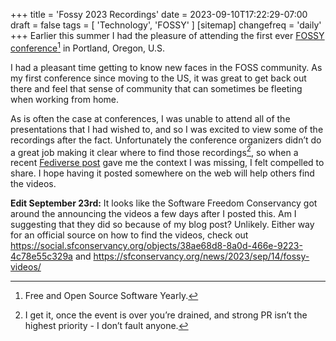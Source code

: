 +++
title = 'Fossy 2023 Recordings'
date = 2023-09-10T17:22:29-07:00
draft = false
tags = [
    'Technology',
    'FOSSY'
]
[sitemap]
    changefreq = 'daily'
+++
Earlier this summer I had the pleasure of attending the first ever [FOSSY conference](https://2023.fossy.us/)[^1] in Portland, Oregon, U.S.

I had a pleasant time getting to know new faces in the FOSS community. As my first conference since moving to the US, it was great to get back out there and feel that sense of community that can sometimes be fleeting when working from home.

<!--more-->

As is often the case at conferences, I was unable to attend all of the presentations that I had wished to, and so I was excited to view some of the recordings after the fact. Unfortunately the conference organizers didn’t do a great job making it clear where to find those recordings[^2], so when a recent [Fediverse post](https://fosstodon.org/@linux_mclinuxface/111026066106336886) gave me the context I was missing, I felt compelled to share. I hope having it posted somewhere on the web will help others find the videos.

[^1]: Free and Open Source Software Yearly.

[^2]: I get it, once the event is over you’re drained, and strong PR isn’t the highest priority - I don’t fault anyone.

**Edit September 23rd:**  It looks like the Software Freedom Conservancy got around the announcing the videos a few days after I posted this.
Am I suggesting that they did so because of my blog post? Unlikely. Either way for an official source on how to find the videos, check out https://social.sfconservancy.org/objects/38ae68d8-8a0d-466e-9223-4c78e55c329a and https://sfconservancy.org/news/2023/sep/14/fossy-videos/
